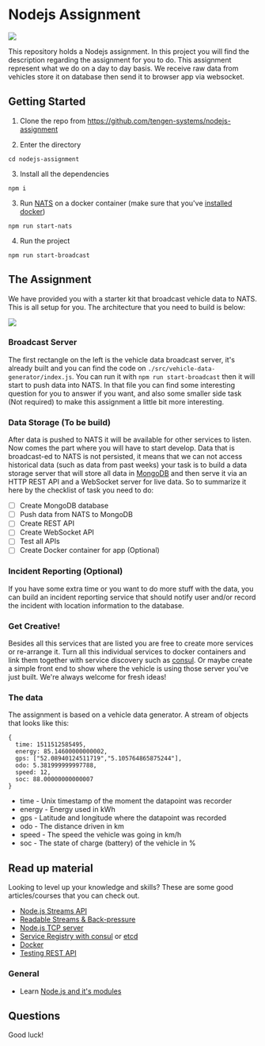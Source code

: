 # Nodejs Assignment
![
](https://imgs.xkcd.com/comics/code_quality_3.png)

This repository holds a Nodejs assignment. In this project you will find the description regarding the assignment for you to do. This assignment represent what we do on a day to day basis. We receive raw data from vehicles store it on database then send it to browser app via websocket.

## Getting Started
1) Clone the repo from
https://github.com/tengen-systems/nodejs-assignment

2) Enter the directory

`cd nodejs-assignment`

3) Install all the dependencies

`npm i`

3) Run [NATS](https://nats.io/) on a docker container (make sure that you've [installed docker](https://docs.docker.com/install/))

`npm run start-nats`

4) Run the project

`npm run start-broadcast`


## The Assignment
We have provided you with a starter kit that broadcast vehicle data to NATS. This is all setup for you. The architecture that you need to build is below:

![](https://github.com/tengen/nodejs-assignment/raw/master/uml.png)

### Broadcast Server
The first rectangle on the left is the vehicle data broadcast server, it's already built and you can find the code on `./src/vehicle-data-generator/index.js`. You can run it with `npm run start-broadcast` then it will start to push data into NATS. In that file you can find some interesting question for you to answer if you want, and also some smaller side task (Not required) to make this assignment a little bit more interesting.

### Data Storage (To be build)
After data is pushed to NATS it will be available for other services to listen. Now comes the part where you  will have to start develop. Data that is broadcast-ed to NATS is not persisted, it means that we can not access historical data (such as data from past weeks) your task is to build a data storage server that will store all data in [MongoDB](https://www.mongodb.com/) and then serve it via an HTTP REST API and a WebSocket server for live data. So to summarize it here by the checklist of task you need to do:

 - [ ] Create MongoDB database
 - [ ] Push data from NATS to MongoDB
 - [ ] Create REST API
 - [ ] Create WebSocket API
 - [ ] Test all APIs
 - [ ] Create Docker container for app (Optional)

### Incident Reporting (Optional)
If you have some extra time or you want to do more stuff with the data, you can build an incident reporting service that should notify user and/or record the incident with location information to the database.

### Get Creative!
Besides all this services that are listed you are free to create more services or re-arrange it. Turn all this individual services to docker containers and link them together with service discovery such as [consul](https://www.consul.io/). Or maybe create a simple front end to show where the vehicle is using those server you've just built. We're always welcome for fresh ideas!

### The data
The assignment is based on a vehicle data generator. A stream of objects that looks like this:

```JS
{
  time: 1511512585495,
  energy: 85.14600000000002,
  gps: ["52.08940124511719","5.105764865875244"],
  odo: 5.381999999997788,
  speed: 12,
  soc: 88.00000000000007
}
```

* time - Unix timestamp of the moment the datapoint was recorder
* energy - Energy used in kWh
* gps - Latitude and longitude where the datapoint was recorded
* odo - The distance driven in km
* speed - The speed the vehicle was going in km/h
* soc - The state of charge (battery) of the vehicle in %

## Read up material
Looking to level up your knowledge and skills? These are some good articles/courses that you can check out.
* [Node.js Streams API](https://nodejs.org/api/stream.html)
* [Readable Streams & Back-pressure](https://www.transitions-now.com/2015/12/06/merging-time-series-data-streams-a-node-js-streams-case-part-2/)
* [Node.js TCP server](https://nodejs.org/api/net.html)
* [Service Registry with consul](https://www.consul.io/) or [etcd](https://coreos.com/etcd/)
* [Docker](https://www.docker.com/)
* [Testing REST API](https://scotch.io/tutorials/test-a-node-restful-api-with-mocha-and-chai)

### General
* Learn [Node.js and it's modules](http://nodeschool.io/#workshoppers)

## Questions
Good luck!
